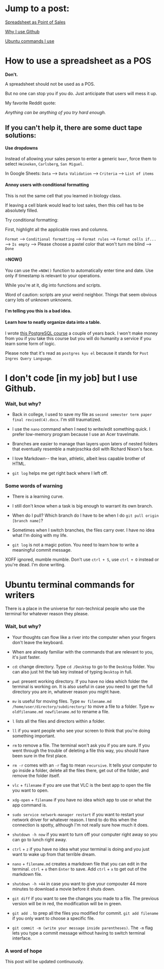 # Jump to a post:

[Spreadsheet as Point of Sales](#how-to-use-a-spreadsheet-as-a-pos)

[Why I use Github](#i-dont-code-but-i-use-github)


[Ubuntu commands I use](#ubuntu-terminal-commands-for-writers)

# How to use a spreadsheet as a POS

**Don't.** 

A spreadsheet should not be used as a POS. 

But no one can stop you if you do. Just anticipate that users will mess it up.

My favorite Reddit quote:

*Anything can be anything of you try hard enough.*

## If you can't help it, there are some duct tape solutions:

#### Use dropdowns
Instead of allowing your sales person to enter a generic `beer`, force them to select `Heineken`, `Carlsberg`, `San Miguel`. 

In Google Sheets:
`Data` --> `Data Validation` --> `Criteria` --> `List of items`

#### Annoy users with conditional formatting
This is not the same cell that you learned in biology class. 

If leaving a cell blank would lead to lost sales, then this cell has to be absolutely filled. 

Try conditional formatting:

First, highlight all the applicable rows and columns. 

`Format` --> `Conditional formatting` --> `Format rules` --> `Format cells if...` --> `Is empty` --> Please choose a pastel color that won't turn me blind --> `Done`

#### =NOW()

You can use the `=NOW()` function to automatically enter time and date. Use only if timestamp is relevant to your operations.

While you're at it, dig into functions and scripts.

Word of caution: scripts are your weird neighbor. Things that seem obvious carry lots of unknown unknowns.

#### I'm telling you this is a bad idea.

#### Learn how to neatly organize data into a table.

I wrote [this PostgreSQL course](https://codestop.io/course/view/postgresql-introduction) a couple of years back. I won't make money from you if you take this course but you will do humanity a service if you learn some form of logic. 

Please note that it's read as `postgres kyu el` because it stands for `Post Ingres Query Language`.  

# I don't code [in my job] but I use Github. 

### Wait, but why?

- Back in college, I used to save my file as `second semester term paper final revised(4).docx`. I'm still traumatized.

- I use the `nano` command when I need to write/edit something quick. I prefer low-memory program because I use an Acer travelmate. 

- Branches are easier to manage than layers upon laters of nested folders that eventually resemble a matrjoschka doll with Richard Nixon's face.

- I love Markdown-- the lean, athletic, albeit less capable brother of HTML.

- `git log` helps me get right back where I left off.

### Some words of warning

- There is a learning curve.

- I still don't know when a task is big enough to warrant its own branch.

- When do I pull? Which branch do I have to be when I do `git pull origin [branch name]`?

- Sometimes when I switch branches, the files carry over. I have no idea what I'm doing with my life.

- `git log` is not a magic potion. You need to learn how to write a meaningful commit message.

XOFF ignored, mumble mumble. Don't use `ctrl + S`, use `ctrl + O` instead or you're dead. I'm done writing.



# Ubuntu terminal commands for writers

There is a place in the universe for non-technical people who use the terminal for whatever reason they please.

### Wait, but why?

- Your thoughts can flow like a river into the computer when your fingers don't leave the keyboard.

- When are already familiar with the commands that are relevant to you, it's just faster.



- `cd`: change directory. Type `cd /Desktop` to go to the `Desktop` folder. You can also just hit the tab key instead of typing `Desktop` in full.

- `pwd`: present working directory. If you have no idea which folder the terminal is working on. It is also useful in case you need to get the full directory you are in, whatever reason you might have. 

- `mv` is useful for moving files. Type `mv filename.md /home/user/directory/subdirectory/` to move a file to a folder. Type `mv oldfilename.md newfilename.md` to rename a file.

- `l` lists all the files and directors within a folder.

- `ll` if you want people who see your screen to think that you're doing something important.

- `rm` to remove a  file. The terminal won't ask you if you are sure. If you went through the trouble of deleting a file this way, you should have been sure in the first place.

- `rm -r` comes with an `-r` flag to mean `recursive`. It tells your computer to go inside a folder, delete all the files there, get out of the folder, and remove the folder itself.  

- `vlc` + `filename` if you are use that VLC is the best app to open the file you want to open.

- `xdg-open` + `filename` if you have no idea which app to use or what the app command is.

- `sudo service network-manager restart` if you want to restart your network driver for whatever reason. I tend to do this when the connection is spotty, although I'm not really sure how much it does.

- `shutdown -h now` if you want to turn off your computer right away so you can go to lunch right away.

- `ctrl` + `z` if you have no idea what your terminal is doing and you just want to wake up from that terrible dream. 

- `nano` + `filename.md` creates a markdown file that you can edit in the terminal. `ctrl` + `o` then `Enter` to save. Add `ctrl` + `x` to get out of the markdown file. 

- `shutdown -h +44` in case you want to give your compouter 44 more minutes to download a movie before it shuts down.

- `git diff` if you want to see the changes you made to a file. The previous version will be in red, the modification will be in green. 

- `git add .` to prep all the files you modified for commit. `git add filename` if you only want to choose a specific file.

- `git commit -m (write your message inside parentheses)`. The `-m` flag lets you type a commit message without having to switch terminal interface. 

### A word of hope

This post will be updated continuously.
